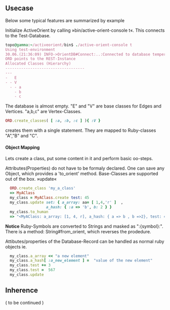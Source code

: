 ## Usecase
Below some typical features are summarized by example

Initialize ActiveOrient by calling »bin/active-orient-console t«.
This connects to the Test-Database.

 ```ruby
 topo@gamma:~/activeorient/bin$ ./active-orient-console t
 Using test-environment
 30.06.(21:36:09) INFO->OrientDB#Connect:..:Connected to database tempera
 ORD points to the REST-Instance
 Allocated Classes (Hierarchy)
 -----------------------------------
 ---
 -   E
 - - V
   - - a
     - b
     - c

```
The database is almost empty. "E" and "V" are base classes for Edges and Vertices.
"a,b,c" are Vertex-Classes. 
```ruby
ORD.create_classes( [ :a, :b, :c ] ){ :V } 
```
creates them with a single statement. They are mapped to Ruby-classes "A","B" and "C". 

#### Object Mapping
Lets create a class, put some content in it and perform basic oo-steps.

Attributes(Properties) do not have to be formaly declared. One can save any Object, which
provides a 'to_orient' method. Base-Classes are supported out of the box.
»update«  

``` ruby
  ORD.create_class 'my_a_class'
  => MyAClass
  my_class = MyAClass.create test: 45
  my_class.update set: { a_array: aa= [ 1,4,'r' ]  , 
                  a_hash: { :a => 'b', b: 2 } }
  my_class.to_human
  => "<MyAClass: a_array: [1, 4, r], a_hash: { a => b , b =>2}, test: 45>" 

```
**Notice** Ruby-Symbols are converted to Strings and masked as ":{symbol}:".
There is a method: String#from_orient, which reverses the prodedure.

Attibutes/properties of the Database-Record  can be handled as normal ruby objects ie.
 
``` ruby
  my_class.a_array << "a new element"
  my_class.a_hash[ :a_new_element ] =  "value of the new element"
  my_class.test += 3
  my_class.test =  567
  my_class.update
```

## Inherence

( to be continued )
